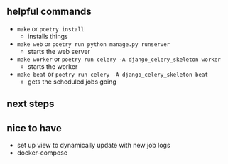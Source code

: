 ## helpful commands
 - `make` or `poetry install`
    - installs things
 - `make web` or `poetry run python manage.py runserver`
    - starts the web server
 - `make worker` or `poetry run celery -A django_celery_skeleton worker`
    - starts the worker
 - `make beat` or `poetry run celery -A django_celery_skeleton beat`
    - gets the scheduled jobs going

## next steps

## nice to have
 - set up view to dynamically update with new job logs
 - docker-compose
